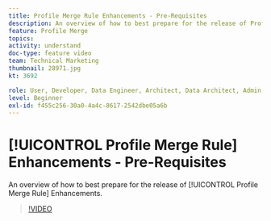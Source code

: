 ```yaml
---
title: Profile Merge Rule Enhancements - Pre-Requisites
description: An overview of how to best prepare for the release of Profile Merge Rule Enhancements.
feature: Profile Merge
topics: 
activity: understand
doc-type: feature video
team: Technical Marketing
thumbnail: 28971.jpg
kt: 3692

role: User, Developer, Data Engineer, Architect, Data Architect, Admin, Leader
level: Beginner
exl-id: f455c256-30a0-4a4c-8617-2542dbe05a6b
---
```

# [!UICONTROL Profile Merge Rule] Enhancements - Pre-Requisites

An overview of how to best prepare for the release of [!UICONTROL Profile Merge Rule] Enhancements.

>[!VIDEO](https://video.tv.adobe.com/v/28971/?quality=12)
